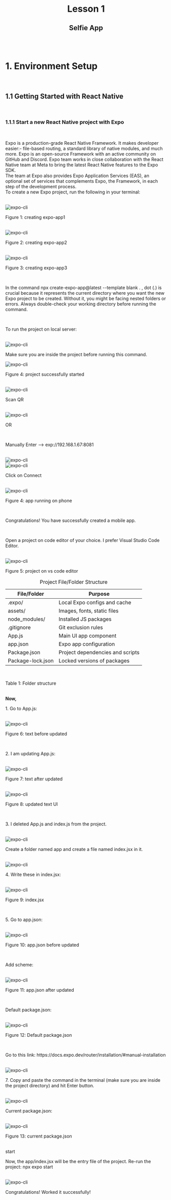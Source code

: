 <div>
  <h1 align="center">Lesson 1</h1>
  <h2 align="center">Selfie App</h2>
  <br /><br />
  <h1>1. Environment Setup</h1>
  <br />
  <h2>1.1 Getting Started with React Native</h2>
  <br />
  <h3>1.1.1 Start a new React Native project with Expo</h3>
  <br />
  <p>
    Expo is a production-grade React Native Framework. It makes developer
    easier:- file-based routing, a standard library of native modules, and much
    more. Expo is an open-source Framework with an active community on GitHub
    and Discord. Expo team works in close collaboration with the React Native
    team at Meta to bring the latest React Native features to the Expo SDK.<br> The
    team at Expo also provides Expo Application Services (EAS), an optional set
    of services that complements Expo, the Framework, in each step of the
    development process.<br> To create a new Expo project, run the following in your
    terminal:
  </p>
  <br />
  <img
    src="./screenshots/Screenshot 2025-05-19 153745.png"
    alt="expo-cli" />
  <br />
  <p>Figure 1: creating expo-app1</p><br>
  <img
    src="./screenshots/Screenshot 2025-05-19 154255.png"
    alt="expo-cli" />
    <br>
    <p>Figure 2: creating expo-app2</p>
  <br />
  <img
    src="./screenshots/Screenshot 2025-05-19 175830.png"
    alt="expo-cli" />
    <br>
    <p>Figure 3: creating expo-app3</p>
    <br>
    <p>In the command npx create-expo-app@latest --template blank . , dot (.) is crucial because it represents the current directory where you want the new Expo project to be created. Without it, you might be facing nested folders or errors. Always double-check your working directory before running the command.</p>
  <br />
  <p>To run the project on local server:</p><br>
  <img
    src="./screenshots/Screenshot 2025-05-19 154441.png"
    alt="expo-cli" />
    <br>
    <p>Make sure you are inside the project before running this command.</p>
    <img src="./screenshots/Screenshot 2025-05-19 175941.png" alt="expo-cli"/> <br>
    <p>Figure 4: project successfully started</p><br>
    <img
    src="./screenshots/Screenshot 2025-05-19 155019.png" alt="expo-cli" /><br>
    <p>Scan QR</p><br>
    <img
    src="./screenshots/Screenshot 2025-05-19 175941.png" alt="expo-cli" /><br>
    <p>OR</p><br>
    <p>Manually Enter --> exp://192.168.1.67:8081</p><br>
    <img
    src="./screenshots/Screenshot 2025-05-19 155141.png" alt="expo-cli" /><br>
    <img src="./screenshots/Screenshot 2025-05-19 155230.png" alt="expo-cli" /><br>
    <p>Click on Connect</p><br>
    <img src="./screenshots/Screenshot 2025-05-19 155921.png" alt="expo-cli"><br>
    <p>Figure 4: app running on phone</p><br>
    <p>Congratulations! You have successfully created a mobile app.</p><br>
    <p>Open a project on code editor of your choice. I prefer Visual Studio Code Editor.</p><br>
    <img src="./screenshots/Screenshot 2025-05-19 180039.png" alt="expo-cli"><br>
    <p>Figure 5: project on vs code editor</p>
    <table>
        <caption>Project File/Folder Structure</caption>
        <thead>
          <tr>
            <th>File/Folder</th>
            <th>Purpose</th>
            </tr>
        </thead>
        <tbody>
          <tr>
            <td>.expo/</td>
            <td>Local Expo configs and cache</td>
          </tr>
          <tr>
            <td>assets/</td>
            <td>Images, fonts, static files</td>  
          </tr>
          <tr>
            <td>node_modules/</td>
            <td>Installed JS packages</td>  
          </tr>
          <tr>
            <td>.gitignore</td>
            <td>Git exclusion rules</td>  
          </tr>
          <tr>
            <td>App.js</td>
            <td>Main UI app component</td>  
          </tr>
          <tr>
            <td>app.json</td>
            <td>Expo app configuration</td>  
          </tr>
          <tr>
            <td>Package.json</td>
            <td>Project dependencies and scripts</td>  
          </tr>
          <tr>
            <td>Package-lock.json</td>
            <td>Locked versions of packages</td>  
          </tr>
        </tbody>
    </table><br>
    <p>Table 1: Folder structure</p><br>
    <strong>Now,</strong><br>
    <p>1. Go to App.js:</p><br>
    <img src="./screenshots/Screenshot 2025-05-19 161841.png" alt="expo-cli"><br>
    <p>Figure 6: text before updated</p><br>
    <p>2. I am updating App.js:</p><br>
    <img src="./screenshots/Screenshot 2025-05-19 162105.png" alt="expo-cli"><br>
    <p>Figure 7: text after updated</p><br>
    <img src="./screenshots/Screenshot 2025-05-19 161912.png" alt="expo-cli"><br>
    <p>Figure 8: updated text UI</p><br>
    <p>3. I deleted App.js and index.js from the project.</p><br>
    <img src="./screenshots/Screenshot 2025-05-19 180217.png" alt="expo-cli"><br>
    <p>Create a folder named app and create a file named index.jsx in it.</p><br>
    <img src="./screenshots/Screenshot 2025-05-19 180305.png" alt="expo-cli"><br>
    <p>4. Write these in index.jsx: </p><br>
    <img src="./screenshots/Screenshot 2025-05-19 180618.png" alt="expo-cli"><br>
    <p>Figure 9: index.jsx</p><br>
    <p>5. Go to app.json:</p><br>
    <img src="./screenshots/Screenshot 2025-05-19 181611.png" alt="expo-cli"><br>
    <p>Figure 10: app.json before updated</p><br>
    <p>Add scheme: </p><br>
    <img src="./screenshots/Screenshot 2025-05-19 180718.png" alt="expo-cli"><br>
    <p>Figure 11: app.json after updated</p><br>
    <p>Default package.json: </p><br>
    <img src="./screenshots/Screenshot 2025-05-19 181127.png" alt="expo-cli"><br>
    <p>Figure 12: Default package.json</p><br>
    <p>Go to this link: https://docs.expo.dev/router/installation/#manual-installation</p><br>
    <img src="./screenshots/Screenshot 2025-05-19 164129.png" alt="expo-cli"><br>
    <p>7. Copy and paste the command in the terminal (make sure you are inside the project directory) and hit Enter button.</p><br>
    <img src="./screenshots/Screenshot 2025-05-19 182432.png" alt="expo-cli"><br>
    <p>Current package.json: </p><br>
    <img src="./screenshots/Screenshot 2025-05-19 182627.png" alt="expo-cli"><br>
    <p>Figure 13: current package.json</p><br>start
    <p>Now, the app/index.jsx will be the entry file of the project. Re-run the project: npx expo start</p><br>
    <img src="./screenshots/Screenshot 2025-05-19 165512.png" alt="expo-cli"><br>
    <p>Congratulations! Worked it successfully!</p><br>
</div>
